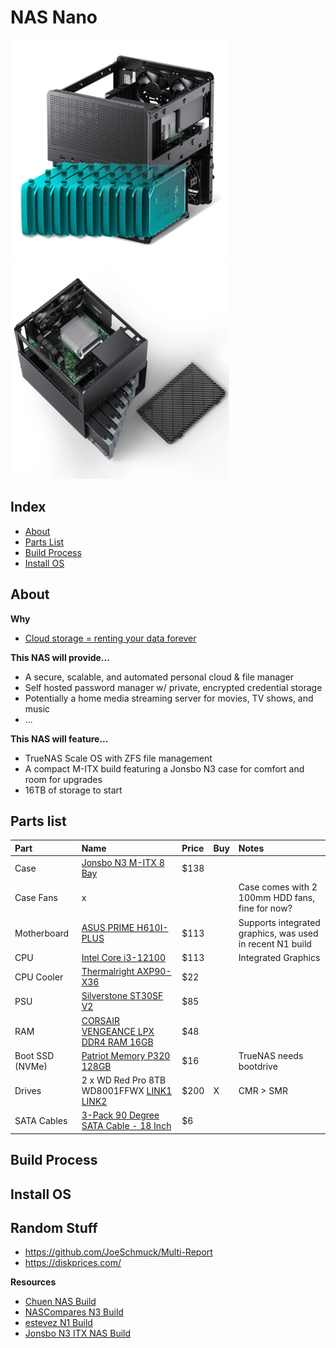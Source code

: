 # NAS Nano
<div>
  <img src="./assets/n3case.webp" width="350">
  <img src="./assets/n3case2.webp" width="350">
</div>

## Index
- [About](#about)
- [Parts List](#parts-list)
- [Build Process](#build-process)
- [Install OS](#install-os)

## About
**Why**
- [Cloud storage = renting your data forever](https://www.google.com/aclk?sa=L&ai=DChsSEwjd8rWKtsOPAxWzM0QIHaI0EUMYACICCAEQABoCZHo&ae=2&co=1&ase=2&gclid=CjwKCAjwlOrFBhBaEiwAw4bYDVFJtEVmHAiWWus9C_fR6T9uFj8nsmqRqwuAlSRycUebBu9VIe9daxoCo-wQAvD_BwE&cid=CAASJeRoM32ydEo4Mj6KEJXtGzYshves0OKPl_nKTWlpffLx7Kn6RNc&cce=2&category=acrcp_v1_71&sig=AOD64_38ICUXGpzQKsSPhOBgZoR0--2NYw&q&nis=4&adurl&ved=2ahUKEwjV5LCKtsOPAxXfOkQIHXtSJNYQ0Qx6BAgLEAE)

**This NAS will provide...**
- A secure, scalable, and automated personal cloud & file manager
- Self hosted password manager w/ private, encrypted credential storage
- Potentially a home media streaming server for movies, TV shows, and music
- ...

**This NAS will feature...**
- TrueNAS Scale OS with ZFS file management
- A compact M-ITX build featuring a Jonsbo N3 case for comfort and room for upgrades
- 16TB of storage to start

## Parts list
| Part | Name | Price | Buy | Notes |
|:-|:-|:-| :-| :-|
| Case | [Jonsbo N3 M-ITX 8 Bay](https://www.aliexpress.us/item/3256807958591638.html?spm=a2g0o.productlist.main.7.3c832b35XVtyJe&algo_pvid=1d325cdf-4ba8-400a-84b9-69d2097176e5&algo_exp_id=1d325cdf-4ba8-400a-84b9-69d2097176e5-6&pdp_ext_f=%7B%22order%22%3A%22431%22%2C%22eval%22%3A%221%22%2C%22orig_sl_item_id%22%3A%221005008144906390%22%2C%22orig_item_id%22%3A%221005007766707622%22%7D&pdp_npi=6%40dis%21USD%21275.17%21137.58%21%21%211952.98%21976.49%21%402102f0cc17571158551874876e214e%2112000043981297615%21sea%21US%212778608228%21X%211%210%21n_tag%3A-29919%3Bd%3Afbf213be%3Bm03_new_user%3A-29895&curPageLogUid=1esqV2X62dfx&utparam-url=scene%3Asearch%7Cquery_from%3A%7Cx_object_id%3A1005008144906390%7C_p_origin_prod%3A1005007766707622) | $138 | | |
| Case Fans | x | | | Case comes with 2 100mm HDD fans, fine for now? |
| Motherboard | [ASUS PRIME H610I-PLUS](https://www.amazon.com/ASUS-PRIME-H610I-PLUS-Motherboard-Mono-out/dp/B09XJQTQN1/ref=sr_1_1?crid=39LFB6UCM3GCK&dib=eyJ2IjoiMSJ9.j5Yw_YU_zxnkaY91q09RsHWbfm3Dc-OPQGDl6mrRyl_JdVGAwkv2iUwS6dwA3FquI-C9iFzxonZY4tLWnU1sCE2tbEmq15Ns-1hla7ofxlwtAc584sTed-xa09f0VD95MZ9pJVmPCRZnbf_y400H3GVYSbV65BRfHH-KWxyIbfciQDOiBUDopUSTR6ncrNVtL217hJsHatmIG1v4xa8kE_zFAnpq9O_uaoUClqV2Yxc.lmpkfZYz1GM-BCjJaZDZRUe11p3htWNurU-Bs4gRydc&dib_tag=se&keywords=ASUS+PRIME+H610I-PLUS+4+SATA&qid=1757113365&sprefix=asus+prime+h610i-plus+4+sata%2Caps%2C258&sr=8-1&ufe=app_do%3Aamzn1.fos.9fe8cbfa-bf43-43d1-a707-3f4e65a4b666) | $113 | | Supports integrated graphics, was used in recent N1 build |
| CPU | [Intel Core i3-12100](https://www.amazon.com/Intel-i3-12100-processor-Smart-Cache/dp/B09MDDX29R/ref=sr_1_3?crid=VCI3OZH2R0XV&dib=eyJ2IjoiMSJ9.G3NIyd_6HxgOi6kw6q1AcuFwScruZosK9m2UwhFG3Tv5OWRTDSPFpB5N-RX0sKWmi-pfKa39uzn6_QbaaqTJxE19WNHvT_Mpw0UnK4G7Z4d7RWM8w9fRpDAkPCeFrWlxeo9CwRaeeKGrtDEjHEyaETuZY_e1NXPkf2vUGqQBeKL8aaZwXS4ts8NqRdp2CNyJzq6sva1ipjXGxQzVFgJUSLd_p4eZfdh0p2Iw1ZtIS9g.ADnepAn8CNcbezIsCdLU6AYmxReb8z2S9Mj3bRmiMbo&dib_tag=se&keywords=Intel+Core+i3-12100&qid=1757112340&sprefix=intel+core+i3-12100%2Caps%2C186&sr=8-3&ufe=app_do%3Aamzn1.fos.9fe8cbfa-bf43-43d1-a707-3f4e65a4b666) | $113 | | Integrated Graphics |
| CPU Cooler | [Thermalright AXP90-X36](https://www.amazon.com/Thermalright-AXP90-X36-Profile-TL-9015B-Technology/dp/B0BV13553F/ref=sr_1_1?crid=2WPZAJM7R9Y8I&dib=eyJ2IjoiMSJ9.EJ6_Bgwjl26mAly-twZHMp9hwdToK0RTxw1kS7ManW-FtfsY6kYpB291Cq2gViSYM-XRyTwHgJHGY_fTeqLfx8_bYQRnZ9bSrbt7cWp52IWnW_giq9JXj8bZkA-YhLRZCioY0QMeAgbUdKvhYwipZlXFv_VY2Qub1pmkuVoy1yoPdABNVdLVD-yNP8CGjroFdeUnhwllq2qneoWwlGcu0WA1i2BYMpkk0S_ZmFVnJo8.yuRaCBWl4eeW3IqxX_Xr3Zt0DSTQr_MJqvcGdsTf19k&dib_tag=se&keywords=Thermalright%2BAXP90%2BSeries&qid=1757118654&sprefix=thermalright%2Baxp90%2Bseries%2Caps%2C163&sr=8-1&th=1) | $22 | |
| PSU | [Silverstone ST30SF V2](https://www.amazon.com/SilverStone-Technology-Factor-Bronze-ST30SF-V2-USA/dp/B07WM92Y4T/ref=sr_1_1?crid=1WPJEHYLYS1G4&dib=eyJ2IjoiMSJ9.VFgvDPRfuKDKCIRoSw_7eIU9uQgc5627dAD6TPHOLAS-4FMeSckLxvbDW_oCOjX-eNYRz-xJBZEAJqCGb5ozUvuLzBOxCGgN-e8IP4INs_feYTFmTpzk8I_JHjlpgVUHuudeoGOpnUW4P6u-wJB-m1PbmhqF-Yr9TNyQEJd6S-jFpx-0TlYqAZptK3wgkHxWyEVK28-KSCoSpS8GDU1rz6nhgVfTKoTcGdI4uEzF7GI.XquHhXNeoGobmuUla0lkO789cqii8gOiSqN97E_pJj8&dib_tag=se&keywords=SilverStone%2BST30SF-V2%2B300%2BW%2BSFX%2B(80%2BPLUS%2BBronze)&qid=1757112835&sprefix=fsp%2B550w%2Bsfx%2Bdagger%2Bpro%2Caps%2C361&sr=8-1&th=1) | $85 | |
| RAM | [CORSAIR VENGEANCE LPX DDR4 RAM 16GB](https://www.amazon.com/Corsair-VENGEANCE-3200MHz-Compatible-Computer/dp/B07RS1G6XW/ref=sr_1_2?crid=2CM7ENCFBYJK9&dib=eyJ2IjoiMSJ9.r1s1DniWVhlIH3HskYkjTaqH5po_p3BXDUHGO-2i_tduc8r5oqUrBmGJC059ZYvruoy5qR7zhiilht-ucMg5TKLT-JbMmmxGF8niXOOKaupYGMl9ZhGlQQ7FAgg_PJPW8TWbF9EEEJP06_rpmZiIW5I7fF38gIW9pa2rvYN8W2xN0uGt9bGc-gczxby5UL19nX7GOYoZiEIowKXWNwkYZgl2MWzy6jn1cyJAMBb5YLA.X_N4GfgtiovvUFdPnNWs9LsJMRRWKBb4TWwTIiYGUg0&dib_tag=se&keywords=Corsair+Vengeance+LPX+DDR4-3200&qid=1757116381&sprefix=corsair+vengeance+lpx+ddr4-3200%2Caps%2C282&sr=8-2) | $48 | |
| Boot SSD (NVMe) | [Patriot Memory P320 128GB](https://www.amazon.com/Patriot-P320-128GB-Internal-SSD/dp/B0D4RD18YV/ref=sr_1_5?crid=30SJVP6YUOR0A&dib=eyJ2IjoiMSJ9.AuUdwiEvQjxl6-O8arMSRacmYP7Epn806LGyiSjFukJgfQUERhsVN4_Gdhsp3klDYhOKq1008zC_Cvzyz3qAYbswYte14GiLjX4-Bkk6E3Yef9vE37FoJylB5Nab5McxiFoJ-wcq5Lhw_w2QoSeYmEusbpuElEDBgzXtkxfXf-f_ecav4KwL2M0X1DJzsg4YA2lcIGdlB0voP0UUEi-TKVF1kq2_SbXuzxc0OvocEfU.wNcctVda978FTY9JJpOIJ5is31RWr1gUgZ0Q5OrZBgE&dib_tag=se&keywords=nvme%2Bssd&qid=1757120200&sprefix=nvme%2Bssd%2Caps%2C234&sr=8-5&th=1) | $16 |  | TrueNAS needs bootdrive |
| Drives | 2 x WD Red Pro 8TB WD8001FFWX [LINK1](https://www.ebay.com/itm/267217302405) [LINK2](https://www.ebay.com/itm/286707247051) | $200 | X | CMR > SMR |
| SATA Cables | [3-Pack 90 Degree SATA Cable - 18 Inch](https://www.amazon.com/Cable-Matters-3-Pack-Degree-Right/dp/B018Y2LEBE/ref=sr_1_2_sspa?dib=eyJ2IjoiMSJ9.yBTbe_B6Fd3gQobKzqSSzYafsi24jGyzSP_yihGMzXbSJ1HoQoXeV-bioZjY1Zzu0C8qQPM6yP8LBGYpRnV2CUut62rUAbxSRYhuLHBfEEyxqrzonKO8EZ2DqPQrEq38230MRTkfcBKBz1yNCzYQniXH_Ef876XWUxK3cJuFW0L2mPDqVUQ6ZX5wb8PSEgQYSxnSSk2HY9aid5YumoWgstxLvGx_UH4XYC0rrWQQBbU.xd8c23i_dHl9w3pjJZL9KVra5CZc4s111Ld_dQFD8ko&dib_tag=se&keywords=cable%2Bmatters%2Bsata%2B6gbps%2B18%2Binch&qid=1757139177&sr=8-2-spons&utm_source=chatgpt.com&sp_csd=d2lkZ2V0TmFtZT1zcF9hdGY&th=1) | $6 | | |

## Build Process 
<!-- <p>Install the controller / OLED bases, reset button, trrs jack, controller, and oled.</p> -->
<!-- <p>For the controller use the gold pins and for the OLED use 0.5mm copper wire</p> -->
<!-- <img src="./assets/topcomponents.jpg" width="300" /> -->

## Install OS
<!-- <a href="https://config.qmk.fm/#/crkbd/rev1/LAYOUT_split_3x6_3">QMK Configurator</a> -->
<!-- <p>Select keyoard, change layout if desired, and download firmware.</p> -->
<!-- <a href="https://config.qmk.fm/#/crkbd/rev1/LAYOUT_split_3x6_3">QMK Toolbox</a> -->
<!-- <p>Download software (windows or mac), hit reset button, flash.</p> -->
<!-- <p>Unplug, plug in other half, hit reset button, flash.</p> -->
<!-- <p>Done!</p> -->
<!-- <img src="./assets/firmware.jpg" width="300" /> -->

## Random Stuff
- https://github.com/JoeSchmuck/Multi-Report
- https://diskprices.com/

**Resources**
- [Chuen NAS Build](https://www.youtube.com/watch?v=XXKppFyHtHk&ab_channel=ChuenL)
- [NASCompares N3 Build](https://www.youtube.com/watch?v=GNMtmUOCtwI&t=12s&ab_channel=NASCompares)
- [estevez N1 Build](https://www.reddit.com/r/HomeServer/comments/1l32zlv/i_built_a_nas/)
- [Jonsbo N3 ITX NAS Build](https://www.youtube.com/watch?v=gZPACoNSrhU&ab_channel=ConfigCraft)
